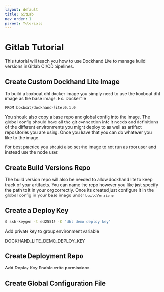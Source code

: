 ```yaml
---
layout: default
title: GitLab
nav_order: 1
parent: Tutorials
---
```


# Gitlab Tutorial

This tutorial will teach you how to use Dockhand Lite to manage build versions in Gitlab CI/CD pipelines.

## Create Custom Dockhand Lite Image

To build a boxboat dhl docker image you simply need to use the boxboat dhl image as the base image. Ex. Dockerfile

```
FROM boxboat/dockhand-lite:0.1.0 
```

You should also copy a base repo and global config into the image. The global config should have all the git connection info it needs and definitions of the different environments you might deploy to as well as artifact repositories you are using. Once you have that you can do whatever you like to the image. 

For best practice you should also set the image to not run as root user and instead use the node user.

## Create Build Versions Repo

The build version repo will also be needed to allow dockhand lite to keep track of your artifacts. You can name the repo however you like just specify the path to it in your org correctly. Once its created just configure it in the global config in your base image under ```buildVersions```

## Create a Deploy Key

```bash
$ ssh-keygen -t ed25519 -C "dhl demo deploy key"
```

Add private key to group environment variable

DOCKHAND_LITE_DEMO_DEPLOY_KEY

## Create Deployment Repo

Add Deploy Key
Enable write permissions

## Create Global Configuration File

